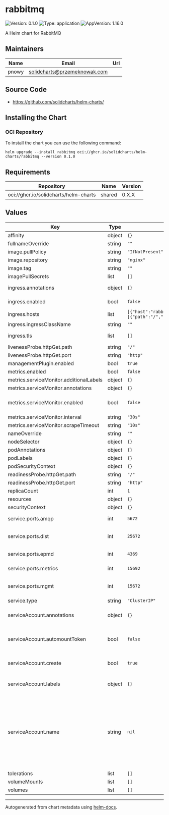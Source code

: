 # rabbitmq

![Version: 0.1.0](https://img.shields.io/badge/Version-0.1.0-informational?style=flat-square) ![Type: application](https://img.shields.io/badge/Type-application-informational?style=flat-square) ![AppVersion: 1.16.0](https://img.shields.io/badge/AppVersion-1.16.0-informational?style=flat-square)

A Helm chart for RabbitMQ

## Maintainers

| Name | Email | Url |
| ---- | ------ | --- |
| pnowy | <solidcharts@przemeknowak.com> |  |

## Source Code

* <https://github.com/solidcharts/helm-charts/>

## Installing the Chart

### OCI Repository

To install the chart you can use the following command:

```shell
helm upgrade --install rabbitmq oci://ghcr.io/solidcharts/helm-charts/rabbitmq --version 0.1.0
```

## Requirements

| Repository | Name | Version |
|------------|------|---------|
| oci://ghcr.io/solidcharts/helm-charts | shared | 0.X.X |

## Values

| Key | Type | Default | Description |
|-----|------|---------|-------------|
| affinity | object | `{}` |  |
| fullnameOverride | string | `""` |  |
| image.pullPolicy | string | `"IfNotPresent"` |  |
| image.repository | string | `"nginx"` |  |
| image.tag | string | `""` |  |
| imagePullSecrets | list | `[]` |  |
| ingress.annotations | object | `{}` | Annotations to add to the ingress |
| ingress.enabled | bool | `false` | If `true`, create an `Ingress` |
| ingress.hosts | list | `[{"host":"rabbitmq.local","paths":[{"path":"/","pathType":"Prefix"}]}]` | Hosts for the ingress. |
| ingress.ingressClassName | string | `""` | Ingress class name |
| ingress.tls | list | `[]` | TLS configuration for the service ingress |
| livenessProbe.httpGet.path | string | `"/"` |  |
| livenessProbe.httpGet.port | string | `"http"` |  |
| managementPlugin.enabled | bool | `true` |  |
| metrics.enabled | bool | `false` |  |
| metrics.serviceMonitor.additionalLabels | object | `{}` |  |
| metrics.serviceMonitor.annotations | object | `{}` |  |
| metrics.serviceMonitor.enabled | bool | `false` | If `true`, create a ServiceMonitor for the Prometheus Operator |
| metrics.serviceMonitor.interval | string | `"30s"` |  |
| metrics.serviceMonitor.scrapeTimeout | string | `"10s"` |  |
| nameOverride | string | `""` |  |
| nodeSelector | object | `{}` |  |
| podAnnotations | object | `{}` |  |
| podLabels | object | `{}` |  |
| podSecurityContext | object | `{}` |  |
| readinessProbe.httpGet.path | string | `"/"` |  |
| readinessProbe.httpGet.port | string | `"http"` |  |
| replicaCount | int | `1` |  |
| resources | object | `{}` |  |
| securityContext | object | `{}` |  |
| service.ports.amqp | int | `5672` | RabbitMQ AMQP service port |
| service.ports.dist | int | `25672` | RabbitMQ Erlang distribution service port |
| service.ports.epmd | int | `4369` | RabbitMQ epmd service port |
| service.ports.metrics | int | `15692` | RabbitMQ metrics service port |
| service.ports.mgmt | int | `15672` | RabbitMQ HTTP management service port |
| service.type | string | `"ClusterIP"` | Service type |
| serviceAccount.annotations | object | `{}` | Annotations to add to the bucket web service account. |
| serviceAccount.automountToken | bool | `false` | Automount API credentials for the bucket web service account. |
| serviceAccount.create | bool | `true` | If `true`, create a new `ServiceAccount` for the component. |
| serviceAccount.labels | object | `{}` | Labels to add to the bucket web service account. |
| serviceAccount.name | string | `nil` | If this is set and `serviceAccount.create` is `true` this will be used for the created component service account name, if this is set and `serviceAccount.create` is `false` then this will define an existing service account to use for the component. |
| tolerations | list | `[]` |  |
| volumeMounts | list | `[]` |  |
| volumes | list | `[]` |  |

----------------------------------------------

Autogenerated from chart metadata using [helm-docs](https://github.com/norwoodj/helm-docs/).
